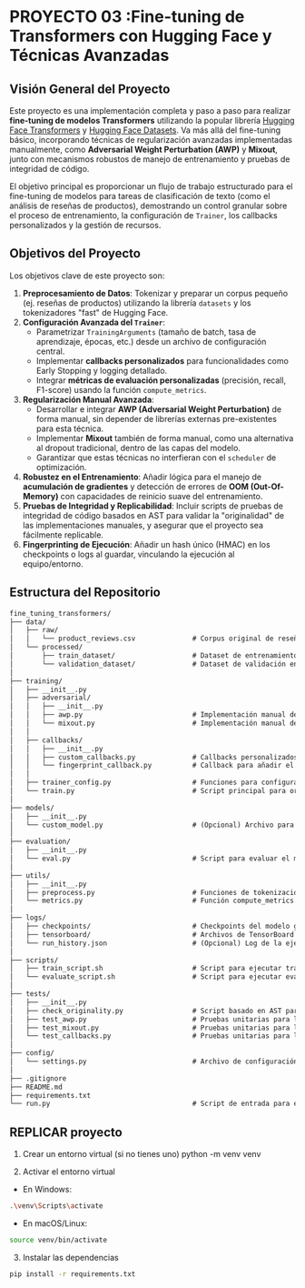 # PROYECTO 03 :Fine-tuning de Transformers con Hugging Face y Técnicas Avanzadas

## Visión General del Proyecto

Este proyecto es una implementación completa y paso a paso para realizar **fine-tuning de modelos Transformers** utilizando la popular librería [Hugging Face Transformers](https://huggingface.co/docs/transformers/index) y [Hugging Face Datasets](https://huggingface.co/docs/datasets/index). Va más allá del fine-tuning básico, incorporando técnicas de regularización avanzadas implementadas manualmente, como **Adversarial Weight Perturbation (AWP)** y **Mixout**, junto con mecanismos robustos de manejo de entrenamiento y pruebas de integridad de código.

El objetivo principal es proporcionar un flujo de trabajo estructurado para el fine-tuning de modelos para tareas de clasificación de texto (como el análisis de reseñas de productos), demostrando un control granular sobre el proceso de entrenamiento, la configuración de `Trainer`, los callbacks personalizados y la gestión de recursos.

## Objetivos del Proyecto

Los objetivos clave de este proyecto son:

1.  **Preprocesamiento de Datos**: Tokenizar y preparar un corpus pequeño (ej. reseñas de productos) utilizando la librería `datasets` y los tokenizadores "fast" de Hugging Face.
2.  **Configuración Avanzada del `Trainer`**:
    * Parametrizar `TrainingArguments` (tamaño de batch, tasa de aprendizaje, épocas, etc.) desde un archivo de configuración central.
    * Implementar **callbacks personalizados** para funcionalidades como Early Stopping y logging detallado.
    * Integrar **métricas de evaluación personalizadas** (precisión, recall, F1-score) usando la función `compute_metrics`.
3.  **Regularización Manual Avanzada**:
    * Desarrollar e integrar **AWP (Adversarial Weight Perturbation)** de forma manual, sin depender de librerías externas pre-existentes para esta técnica.
    * Implementar **Mixout** también de forma manual, como una alternativa al dropout tradicional, dentro de las capas del modelo.
    * Garantizar que estas técnicas no interfieran con el `scheduler` de optimización.
4.  **Robustez en el Entrenamiento**: Añadir lógica para el manejo de **acumulación de gradientes** y detección de errores de **OOM (Out-Of-Memory)** con capacidades de reinicio suave del entrenamiento.
5.  **Pruebas de Integridad y Replicabilidad**: Incluir scripts de pruebas de integridad de código basados en AST para validar la "originalidad" de las implementaciones manuales, y asegurar que el proyecto sea fácilmente replicable.
6.  **Fingerprinting de Ejecución**: Añadir un hash único (HMAC) en los checkpoints o logs al guardar, vinculando la ejecución al equipo/entorno.

## Estructura del Repositorio
``` markdown
fine_tuning_transformers/
├── data/
│   ├── raw/
│   │   └── product_reviews.csv              # Corpus original de reseñas (o cualquier otro formato)
│   └── processed/
│       ├── train_dataset/                   # Dataset de entrenamiento en formato .arrow o similar
│       └── validation_dataset/              # Dataset de validación en formato .arrow o similar
│
├── training/
│   ├── __init__.py
│   ├── adversarial/
│   │   ├── __init__.py
│   │   ├── awp.py                           # Implementación manual de Adversarial Weight Perturbation (AWP)
│   │   └── mixout.py                        # Implementación manual de Mixout
│   │
│   ├── callbacks/
│   │   ├── __init__.py
│   │   ├── custom_callbacks.py              # Callbacks personalizados (EarlyStopping, logging, etc.)
│   │   └── fingerprint_callback.py          # Callback para añadir el hash de equipo a los checkpoints
│   │
│   ├── trainer_config.py                    # Funciones para configurar TrainingArguments y callbacks
│   └── train.py                             # Script principal para orquestar el entrenamiento
│
├── models/
│   ├── __init__.py
│   └── custom_model.py                      # (Opcional) Archivo para definir un modelo personalizado si es necesario
│
├── evaluation/
│   ├── __init__.py
│   └── eval.py                              # Script para evaluar el modelo en el test set
│
├── utils/
│   ├── __init__.py
│   ├── preprocess.py                        # Funciones de tokenización, limpieza y split del dataset
│   └── metrics.py                           # Función compute_metrics para calcular precisión y recall
│
├── logs/
│   ├── checkpoints/                         # Checkpoints del modelo guardados por el Trainer
│   ├── tensorboard/                         # Archivos de TensorBoard (.tfevents)
│   └── run_history.json                     # (Opcional) Log de la ejecución con parámetros y métricas finales
│
├── scripts/
│   ├── train_script.sh                      # Script para ejecutar training/train.py desde la terminal
│   └── evaluate_script.sh                   # Script para ejecutar evaluation/eval.py
│
├── tests/
│   ├── __init__.py
│   ├── check_originality.py                 # Script basado en AST para pruebas de integridad
│   ├── test_awp.py                          # Pruebas unitarias para la implementación de AWP
│   ├── test_mixout.py                       # Pruebas unitarias para la implementación de Mixout
│   └── test_callbacks.py                    # Pruebas unitarias para los callbacks personalizados
│
├── config/
│   └── settings.py                          # Archivo de configuración para parámetros (batch size, LR, etc.)
│
├── .gitignore
├── README.md
├── requirements.txt
└── run.py                                   # Script de entrada para ejecutar el proyecto
```
## REPLICAR proyecto
1. Crear un entorno virtual (si no tienes uno)
python -m venv venv

2. Activar el entorno virtual
- En Windows:
```bash
.\venv\Scripts\activate
```
- En macOS/Linux:
```bash
source venv/bin/activate
```

3. Instalar las dependencias
```bash
pip install -r requirements.txt
```